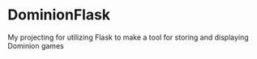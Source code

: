 # DominionFlask
My projecting for utilizing Flask to make a tool for storing and displaying Dominion games
